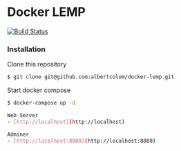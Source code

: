 Docker LEMP
===========================
[![Build Status](https://travis-ci.org/vumanskyi/docker-lemp.svg?branch=master)](https://travis-ci.org/vumanskyi/docker-lemp.svg?branch=master)

### Installation
Clone this repository
```sh
$ git clone git@github.com:albertcolom/docker-lemp.git
```

Start docker compose
```sh
$ docker-compose up -d

Web Server
- [http://localhost](http://localhost)

Adminer
- [http://localhost:8080](http://localhost:8080)